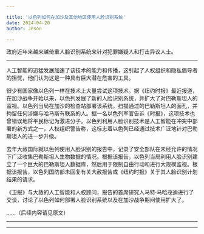 ```yaml
---

title: '以色列如何在加沙及其他地区使用人脸识别系统'
date: 2024-04-20
author: Jeson

---
```


政府近年来越来越倚重人脸识别系统来针对犯罪嫌疑人和打击异议人士。

---
人工智能的迅猛发展加速了该技术的能力和传播，这引起了人权组织和隐私倡导者的担忧，他们认为这是一种具有巨大潜在危害的工具。

很少有国家像以色列一样在技术上大量尝试这项技术。据《纽约时报》最近报道，在加沙战争开始以来，以色列发展了新的人脸识别系统，并扩大了对巴勒斯坦人的监视。以色列当局在加沙的检查站部署该系统，扫描通过的巴勒斯坦人的面孔，并拘留任何涉嫌与哈马斯有联系的人。据一名以色列军官告诉《时报》，这项技术也曾错误地将平民标记为激进分子。以色列利用人脸识别技术是人工智能在冲突中部署的新方式之一，人权组织警告称，这标志着以色列已经通过技术广泛地针对巴勒斯坦人的进一步升级。

去年大赦国际就以色列使用人脸识别的报告中，记录了安全部队在未经允许的情况下广泛收集巴勒斯坦人生物数据的情况。根据该报告，以色列当局利用人脸识别建立了一个巨大的巴勒斯坦人数据库，然后用于限制自由行动和进行大规模监视。根据该报告，以色列国防部未回复有关大赦报告或《纽约时报》关于其人脸识别计划结果的请求。

《卫报》与大赦的人工智能和人权顾问，报告的首席研究人马特·马哈茂迪进行了交谈，讨论了以色列如何部署人脸识别系统以及在加沙战争期间使用扩大了。

......（后续内容请见原文）

---
---

